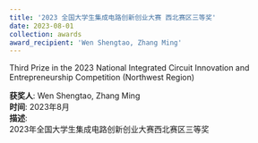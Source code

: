 ```yaml
---
title: '2023 全国大学生集成电路创新创业大赛 西北赛区三等奖'  
date: 2023-08-01                             
collection: awards  
award_recipient: 'Wen Shengtao, Zhang Ming'               
---
```


Third Prize in the 2023 National Integrated Circuit Innovation and Entrepreneurship Competition (Northwest Region)

**获奖人**: Wen Shengtao, Zhang Ming  
**时间**: 2023年8月  
**描述**:  
2023年全国大学生集成电路创新创业大赛西北赛区三等奖

